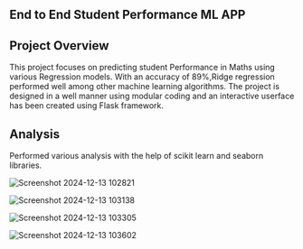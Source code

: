 ## End to End Student Performance ML APP

## Project Overview
This project focuses on predicting student Performance in Maths using various Regression models. With an accuracy of 89%,Ridge regression performed well among other machine learning algorithms. The project is designed in a well manner using modular coding and an interactive userface has been created using Flask framework.

## Analysis
Performed various analysis with the help of scikit learn and seaborn libraries.

![Screenshot 2024-12-13 102821](https://github.com/user-attachments/assets/5e86073b-337e-4cd2-bba1-290ed9ae7e3a)

![Screenshot 2024-12-13 103138](https://github.com/user-attachments/assets/2433fa89-689e-4681-b116-d57a8f5f5a3e)

![Screenshot 2024-12-13 103305](https://github.com/user-attachments/assets/6504146c-1157-4235-afb9-301e9a2f6948)

![Screenshot 2024-12-13 103602](https://github.com/user-attachments/assets/0356f94b-87ad-479e-b62e-f251410a01eb)
  
